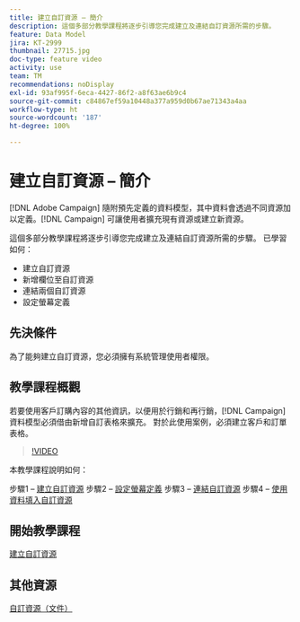 ```yaml
---
title: 建立自訂資源 – 簡介
description: 這個多部分教學課程將逐步引導您完成建立及連結自訂資源所需的步驟。
feature: Data Model
jira: KT-2999
thumbnail: 27715.jpg
doc-type: feature video
activity: use
team: TM
recommendations: noDisplay
exl-id: 93af995f-6eca-4427-86f2-a8f63ae6b9c4
source-git-commit: c84867ef59a10448a377a959d0b67ae71343a4aa
workflow-type: ht
source-wordcount: '187'
ht-degree: 100%

---
```


# 建立自訂資源 – 簡介

[!DNL Adobe Campaign] 隨附預先定義的資料模型，其中資料會透過不同資源加以定義。[!DNL Campaign] 可讓使用者擴充現有資源或建立新資源。

這個多部分教學課程將逐步引導您完成建立及連結自訂資源所需的步驟。
已學習如何：

* 建立自訂資源
* 新增欄位至自訂資源
* 連結兩個自訂資源
* 設定螢幕定義

## 先決條件

為了能夠建立自訂資源，您必須擁有系統管理使用者權限。

## 教學課程概觀

若要使用客戶訂購內容的其他資訊，以便用於行銷和再行銷，[!DNL Campaign]資料模型必須借由新增自訂表格來擴充。 對於此使用案例，必須建立客戶和訂單表格。

>[!VIDEO](https://video.tv.adobe.com/v/27715?quality=9)

本教學課程說明如何：

步驟1 – [建立自訂資源](./creating-a-custom-resource.md)
步驟2 – [設定螢幕定義](./configuring-a-screen-definition-for-a-custom-resource.md)
步驟3 – [連結自訂資源](./linking-custom-resources.md)
步驟4 – [使用資料填入自訂資源](./populate-custom-resources-with-data.md)

## 開始教學課程

[建立自訂資源](./creating-a-custom-resource.md)

## 其他資源

[自訂資源（文件）](https://experienceleague.adobe.com/docs/campaign-standard/using/working-with-apis/global-concepts/custom-resources.html?lang=zh-Hant)

